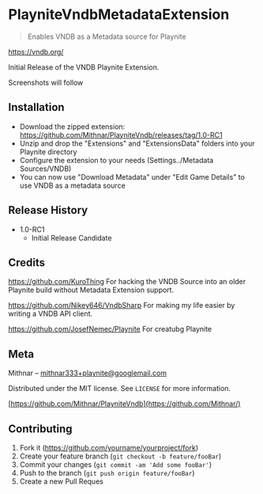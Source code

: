 # PlayniteVndbMetadataExtension
> Enables VNDB as a Metadata source for Playnite

https://vndb.org/

Initial Release of the VNDB Playnite Extension.

Screenshots will follow

## Installation

- Download the zipped extension: https://github.com/Mithnar/PlayniteVndb/releases/tag/1.0-RC1
- Unzip and drop the "Extensions" and "ExtensionsData" folders into your Playnite directory
- Configure the extension to your needs (Settings../Metadata Sources/VNDB)
- You can now use "Download Metadata" under "Edit Game Details" to use VNDB as a metadata source

## Release History

* 1.0-RC1
  - Initial Release Candidate

## Credits

https://github.com/KuroThing
For hacking the VNDB Source into an older Playnite build without Metadata Extension support.

https://github.com/Nikey646/VndbSharp
For making my life easier by writing a VNDB API client.

https://github.com/JosefNemec/Playnite
For creatubg Playnite

## Meta

Mithnar – mithnar333+playnite@googlemail.com

Distributed under the MIT license. See ``LICENSE`` for more information.

[https://github.com/Mithnar/PlayniteVndb](https://github.com/Mithnar/)

## Contributing

1. Fork it (<https://github.com/yourname/yourproject/fork>)
2. Create your feature branch (`git checkout -b feature/fooBar`)
3. Commit your changes (`git commit -am 'Add some fooBar'`)
4. Push to the branch (`git push origin feature/fooBar`)
5. Create a new Pull Reques
